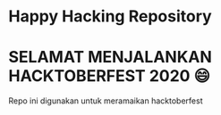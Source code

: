 # Happy Hacking Repository

# SELAMAT MENJALANKAN HACKTOBERFEST 2020 😄

Repo ini digunakan untuk meramaikan hacktoberfest
